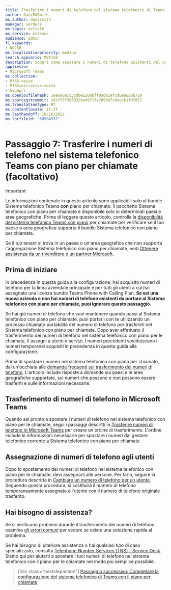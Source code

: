 ```yaml
---
title: Trasferire i numeri di telefono nel sistema telefonico di Teams con il piano per chiamate
author: DaniEASmith
ms.author: danismith
manager: serdars
ms.topic: article
ms.service: msteams
audience: admin
f1.keywords:
- NOCSH
ms.localizationpriority: medium
search.appverid: MET150
description: Scopri come spostare i numeri di telefono esistenti dal provider corrente a Telefono di Microsoft Teams Sistema con piano per chiamate.
appliesto:
- Microsoft Teams
ms.collection:
- M365-voice
- M365initiative-voice
- highpri
ms.openlocfilehash: 3ae68681c3cdbe126bbff0ada1efcd6ea628b728
ms.sourcegitcommit: cbcf37f395832bed871fe709b87c6eecb1fdfd72
ms.translationtype: MT
ms.contentlocale: it-IT
ms.lasthandoff: 10/16/2022
ms.locfileid: "68584537"
---
```

# <a name="step-7-port-phone-numbers-to-teams-phone-system-with-calling-plan-optional"></a>Passaggio 7: Trasferire i numeri di telefono nel sistema telefonico Teams con piano per chiamate (facoltativo)

> [!IMPORTANT]
> Le informazioni contenute in questo articolo sono applicabili solo al bundle Sistema telefonico Teams **con** piano per chiamate. Il pacchetto Sistema telefonico con piano per chiamate è disponibile solo in determinati paesi e aree geografiche. Prima di leggere questo articolo, controlla la [disponibilità del sistema telefonico Teams con piano](../country-and-region-availability-for-audio-conferencing-and-calling-plans/country-and-region-availability-for-audio-conferencing-and-calling-plans.md) per chiamate per verificare se il tuo paese o area geografica supporta il bundle Sistema telefonico con piano per chiamate.
>
> Se il tuo tenant si trova in un paese o un'area geografica che non supporta l'aggregazione Sistema telefonico con piano per chiamate, vedi [Ottenere assistenza da un rivenditore o un partner Microsoft](reseller-partner-support.md).
> 
## <a name="before-you-start"></a>Prima di iniziare
In precedenza in questa guida alla configurazione, hai acquisito numeri di telefono per la linea aziendale principale e per tutti gli utenti a cui hai assegnato una licenza bundle Teams Phone with Calling Plan. **Se sei una nuova azienda e non hai numeri di telefono esistenti da portare al Sistema telefonico con piano per chiamate, puoi ignorare questo passaggio.**

Se hai già numeri di telefono che vuoi mantenere quando passi al Sistema telefonico con piano per chiamate, puoi portarli con te utilizzando un processo chiamato portabilità del numero di telefono per trasferirli nel Sistema telefonico con piano per chiamate. Dopo aver effettuato il trasferimento dei numeri di telefono nel sistema telefonico con piano per le chiamate, li assegni a utenti e servizi. I numeri precedenti sostituiscono i numeri temporanei acquisiti in precedenza in questa guida alla configurazione.

Prima di spostare i numeri nel sistema telefonico con piano per chiamate, dai un'occhiata alle [domande frequenti sul trasferimento dei numeri di telefono](../phone-number-calling-plans/port-order-overview.md). L'articolo include risposte a domande sui paesi e le aree geografiche supportate, sui numeri che possono e non possono essere trasferiti e sulle informazioni necessarie.

## <a name="transferring-phone-numbers-to-microsoft-teams"></a>Trasferimento di numeri di telefono in Microsoft Teams
Quando sei pronto a spostare i numeri di telefono nel sistema telefonico con piano per le chiamate, segui i passaggi descritti in [Trasferire numeri di telefono in Microsoft Teams](../phone-number-calling-plans/transfer-phone-numbers-to-teams.md) per creare un ordine di trasferimento. L'ordine include le informazioni necessarie per spostare i numeri dal gestore telefonico corrente a Sistema telefonico con piano per chiamate.

## <a name="assigning-phone-numbers-to-users"></a>Assegnazione di numeri di telefono agli utenti
Dopo lo spostamento dei numeri di telefono nel sistema telefonico con piano per le chiamate, devi assegnarli alle persone. Per farlo, seguire la procedura descritta in [Cambiare un numero di telefono per un utente](../assign-change-or-remove-a-phone-number-for-a-user.md). Seguendo questa procedura, si sostituirà il numero di telefono temporaneamente assegnato all'utente con il numero di telefono originale trasferito.

## <a name="need-help"></a>Hai bisogno di assistenza?

Se si verificano problemi durante il trasferimento dei numeri di telefono, esamina [gli errori comuni](../phone-number-calling-plans/port-order-overview.md#common-mistakes-to-watch-out-for) per vedere se esiste una soluzione rapida al problema.

Se hai bisogno di ulteriore assistenza o hai qualsiasi tipo di caso specializzato, consulta [Telephone Number Services (TNS) - Service Desk](../manage-phone-numbers-for-your-organization/contact-tns-service-desk.md). Siamo qui per aiutarti a spostare i tuoi numeri di telefono nel sistema telefonico con il piano per le chiamate nel modo più semplice possibile.

> [!div class="nextstepaction"]
> [Passaggio successivo: Completare la configurazione del sistema telefonico di Teams con il piano per chiamate](set-up-finish.md)
